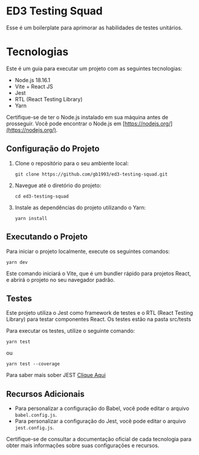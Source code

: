 
# ED3 Testing Squad

Esse é um boilerplate para aprimorar as habilidades de testes unitários.

# Tecnologias

Este é um guia para executar um projeto com as seguintes tecnologias:

- Node.js 18.16.1
- Vite + React JS
- Jest
- RTL (React Testing Library)
- Yarn

Certifique-se de ter o Node.js instalado em sua máquina antes de prosseguir. Você pode encontrar o Node.js em [https://nodejs.org/](https://nodejs.org/).

## Configuração do Projeto

1. Clone o repositório para o seu ambiente local:

   ```
   git clone https://github.com/gb1993/ed3-testing-squad.git
   ```

2. Navegue até o diretório do projeto:

   ```
   cd ed3-testing-squad
   ```

3. Instale as dependências do projeto utilizando o Yarn:

   ```
   yarn install
   ```

## Executando o Projeto

Para iniciar o projeto localmente, execute os seguintes comandos:

```
yarn dev
```

Este comando iniciará o Vite, que é um bundler rápido para projetos React, e abrirá o projeto no seu navegador padrão.

## Testes

Este projeto utiliza o Jest como framework de testes e o RTL (React Testing Library) para testar componentes React.
Os testes estão na pasta src/tests

Para executar os testes, utilize o seguinte comando:

```
yarn test
```
ou

```
yarn test --coverage
```

Para saber mais sober JEST [Clique Aqui](https://jestjs.io/docs/getting-started)


## Recursos Adicionais

- Para personalizar a configuração do Babel, você pode editar o arquivo `babel.config.js`.
- Para personalizar a configuração do Jest, você pode editar o arquivo `jest.config.js`.

Certifique-se de consultar a documentação oficial de cada tecnologia para obter mais informações sobre suas configurações e recursos.
